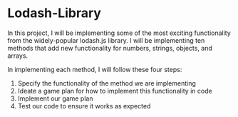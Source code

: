 # Lodash-Library

In this project, I will be implementing some of the most exciting functionality from the widely-popular lodash.js library. I will be implementing ten methods that add new functionality for numbers, strings, objects, and arrays.

In implementing each method, I will follow these four steps:

1. Specify the functionality of the method we are implementing
2. Ideate a game plan for how to implement this functionality in code
3. Implement our game plan
4. Test our code to ensure it works as expected
